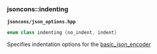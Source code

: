 ### jsoncons::indenting

__`jsoncons/json_options.hpp`__

```c++
enum class indenting {no_indent, indent}
```

Specifies indentation options for the [basic_json_encoder](basic_json_encoder.md)


